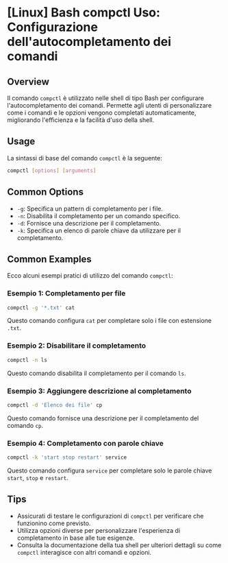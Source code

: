 # [Linux] Bash compctl Uso: Configurazione dell'autocompletamento dei comandi

## Overview
Il comando `compctl` è utilizzato nelle shell di tipo Bash per configurare l'autocompletamento dei comandi. Permette agli utenti di personalizzare come i comandi e le opzioni vengono completati automaticamente, migliorando l'efficienza e la facilità d'uso della shell.

## Usage
La sintassi di base del comando `compctl` è la seguente:

```bash
compctl [options] [arguments]
```

## Common Options
- `-g`: Specifica un pattern di completamento per i file.
- `-n`: Disabilita il completamento per un comando specifico.
- `-d`: Fornisce una descrizione per il completamento.
- `-k`: Specifica un elenco di parole chiave da utilizzare per il completamento.

## Common Examples
Ecco alcuni esempi pratici di utilizzo del comando `compctl`:

### Esempio 1: Completamento per file
```bash
compctl -g '*.txt' cat
```
Questo comando configura `cat` per completare solo i file con estensione `.txt`.

### Esempio 2: Disabilitare il completamento
```bash
compctl -n ls
```
Questo comando disabilita il completamento per il comando `ls`.

### Esempio 3: Aggiungere descrizione al completamento
```bash
compctl -d 'Elenco dei file' cp
```
Questo comando fornisce una descrizione per il completamento del comando `cp`.

### Esempio 4: Completamento con parole chiave
```bash
compctl -k 'start stop restart' service
```
Questo comando configura `service` per completare solo le parole chiave `start`, `stop` e `restart`.

## Tips
- Assicurati di testare le configurazioni di `compctl` per verificare che funzionino come previsto.
- Utilizza opzioni diverse per personalizzare l'esperienza di completamento in base alle tue esigenze.
- Consulta la documentazione della tua shell per ulteriori dettagli su come `compctl` interagisce con altri comandi e opzioni.